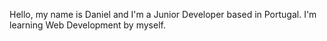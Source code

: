 Hello, my name is Daniel and I'm a Junior Developer based in Portugal. I'm learning Web Development by myself. 
